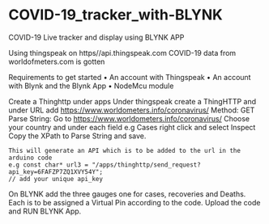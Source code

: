 # COVID-19_tracker_with-BLYNK
 COVID-19 Live tracker and display using BLYNK APP

 Using thingspeak on https//api.thingspeak.com COVID-19 data from worldofmeters.com is gotten
 
 
Requirements to get started
•	An account with Thingspeak
•	An account with Blynk and the Blynk App
•	NodeMcu module


 Create a Thinghttp under apps
  Under thingspeak create a ThingHTTP and under URL  add https://www.worldometers.info/coronavirus/
	Method: GET
	Parse String: 
		Go to https://www.worldometers.info/coronavirus/ 
		Choose your country and under each field e.g Cases right click and select Inspect
		Copy the XPath to Parse String and save.

	This will generate an API which is to be added to the url in the arduino code
	e.g const char* url3 = "/apps/thinghttp/send_request?api_key=6FAFZP7ZQ1XVY54Y";
	// add your unique api_key


On BLYNK add the three gauges  one for cases, recoveries and Deaths. Each is to be assigned a Virtual Pin according to the code.
Upload the code and RUN BLYNK App.
